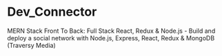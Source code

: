 # Dev_Connector
MERN Stack Front To Back: Full Stack React, Redux &amp; Node.js - Build and deploy a social network with Node.js, Express, React, Redux &amp; MongoDB (Traversy Media)
